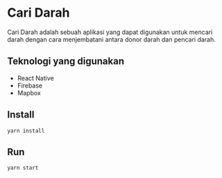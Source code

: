 # Cari Darah

Cari Darah adalah sebuah aplikasi yang dapat digunakan untuk mencari darah dengan cara menjembatani antara donor darah dan pencari darah.

## Teknologi yang digunakan

- React Native
- Firebase
- Mapbox

## Install

    yarn install

## Run

    yarn start
